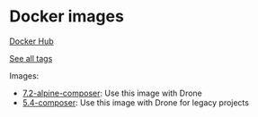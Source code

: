 # Docker images


[Docker Hub](https://hub.docker.com/r/alexislefebvre/docker-images/)

[See all tags](https://hub.docker.com/r/alexislefebvre/docker-images/tags/)

Images:

- [7.2-alpine-composer](7.2-alpine-composer/): Use this image with Drone
- [5.4-composer](5.4-composer/): Use this image with Drone for legacy projects
